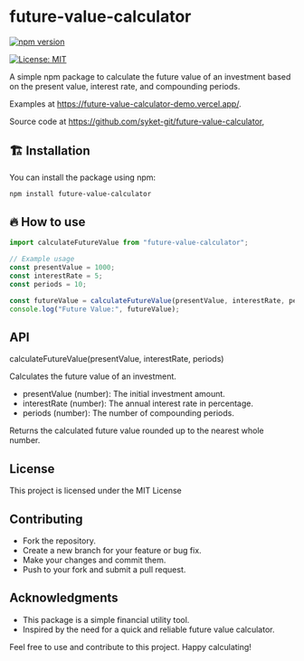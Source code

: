 # future-value-calculator

[![npm version](https://badge.fury.io/js/future-value-calculator.svg)](https://www.npmjs.com/package/future-value-calculator)

[![License: MIT](https://img.shields.io/badge/License-MIT-yellow.svg)](https://opensource.org/licenses/MIT)

A simple npm package to calculate the future value of an investment based on the present value, interest rate, and compounding periods.

Examples at https://future-value-calculator-demo.vercel.app/.

Source code at https://github.com/syket-git/future-value-calculator,

## 🏗️ Installation

You can install the package using npm:

```bash
npm install future-value-calculator

```

## 🔥 How to use

```js
import calculateFutureValue from "future-value-calculator";

// Example usage
const presentValue = 1000;
const interestRate = 5;
const periods = 10;

const futureValue = calculateFutureValue(presentValue, interestRate, periods);
console.log("Future Value:", futureValue);
```

## API

calculateFutureValue(presentValue, interestRate, periods)

Calculates the future value of an investment.

- presentValue (number): The initial investment amount.
- interestRate (number): The annual interest rate in percentage.
- periods (number): The number of compounding periods.

Returns the calculated future value rounded up to the nearest whole number.

## License

This project is licensed under the MIT License

## Contributing

- Fork the repository.
- Create a new branch for your feature or bug fix.
- Make your changes and commit them.
- Push to your fork and submit a pull request.

## Acknowledgments

- This package is a simple financial utility tool.
- Inspired by the need for a quick and reliable future value calculator.

Feel free to use and contribute to this project. Happy calculating!
